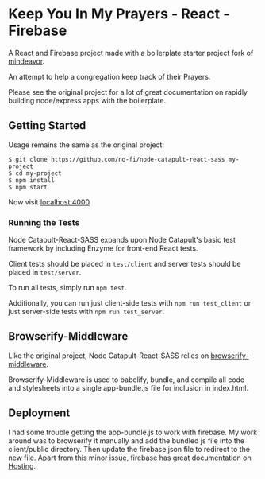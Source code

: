# Keep You In My Prayers - React - Firebase

A React and Firebase project made with a boilerplate starter project fork of [mindeavor](https://github.com/mindeavor).

An attempt to help a congregation keep track of their Prayers.

Please see the original project for a lot of great documentation on rapidly building node/express apps with the boilerplate.

## Getting Started

Usage remains the same as the original project:

```
$ git clone https://github.com/no-fi/node-catapult-react-sass my-project
$ cd my-project
$ npm install
$ npm start
```

Now visit [localhost:4000](http://localhost:4000/)

### Running the Tests

Node Catapult-React-SASS expands upon Node Catapult's basic test framework by including Enzyme for front-end React tests.

Client tests should be placed in `test/client` and server tests should be placed in `test/server`.

To run all tests, simply run `npm test`.

Additionally, you can run just client-side tests with `npm run test_client` or just server-side tests with `npm run test_server`.

## Browserify-Middleware

Like the original project, Node Catapult-React-SASS relies on [browserify-middleware](https://github.com/ForbesLindesay/browserify-middleware).

Browserify-Middleware is used to babelify, bundle, and compile all code and stylesheets into a single app-bundle.js file for inclusion in index.html.

## Deployment 

I had some trouble getting the app-bundle.js to work with firebase. My work around was to browserify it manually and add the bundled js file into the client/public directory. Then update the firebase.json file to redirect to the new file. Apart from this minor issue, firebase has great documentation on [Hosting](https://firebase.google.com/docs/hosting/).
